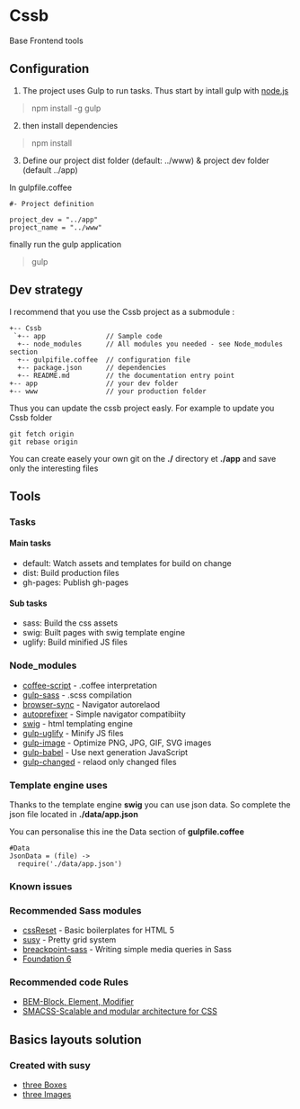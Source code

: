 # Cssb

Base Frontend tools 

## Configuration

1. The project uses Gulp to run tasks. Thus start by intall gulp with [node.js](https://nodejs.org/en/)

> npm install -g gulp

2. then install dependencies

> npm install

3. Define our project dist folder (default: ../www) & project dev folder (default ../app)

In gulpfile.coffee

``` JS
#- Project definition

project_dev = "../app"
project_name = "../www"
```

finally run the gulp application

> gulp

## Dev strategy

I recommend that you use the Cssb project as a submodule :

```
+-- Cssb
 `+-- app               // Sample code
  +-- node_modules      // All modules you needed - see Node_modules section
  +-- gulpifile.coffee  // configuration file
  +-- package.json      // dependencies
  +-- README.md         // the documentation entry point
+-- app                 // your dev folder
+-- www                 // your production folder
```

Thus you can update the cssb project easly. For example to update you Cssb folder
```
git fetch origin
git rebase origin
```

You can create easely your own git on the __./__ directory et __./app__ and save only the interesting files

## Tools

### Tasks

#### Main tasks
* default: Watch assets and templates for build on change
* dist: Build production files
* gh-pages: Publish gh-pages

#### Sub tasks
* sass: Build the css assets
* swig: Built pages with swig template engine
* uglify: Build minified JS files

### Node_modules

* [coffee-script](http://coffeescript.org/) - .coffee interpretation
* [gulp-sass](http://sass-lang.com/) - .scss compilation
* [browser-sync](http://www.browsersync.io/) - Navigator autorelaod
* [autoprefixer](https://css-tricks.com/autoprefixer/) - Simple navigator compatibiity
* [swig](https://www.npmjs.com/package/gulp-swig) - html templating engine
* [gulp-uglify](https://www.npmjs.com/package/gulp-uglify) - Minify JS files
* [gulp-image](https://www.npmjs.com/package/gulp-image) - Optimize PNG, JPG, GIF, SVG images
* [gulp-babel](https://www.npmjs.com/package/gulp-babel) - Use next generation JavaScript
* [gulp-changed](https://www.npmjs.com/package/gulp-changed) - relaod only changed files

### Template engine uses

Thanks to the template engine __swig__ you can use json data. So complete the json file located in __./data/app.json__

You can personalise this ine the Data section of __gulpfile.coffee__

```
#Data
JsonData = (file) ->
  require('./data/app.json')
```

### Known issues

### Recommended Sass modules 

* [cssReset](http://html5doctor.com/html-5-reset-stylesheet/) - Basic boilerplates for HTML 5
* [susy](http://susy.oddbird.net/) - Pretty grid system
* [breackpoint-sass](http://breakpoint-sass.com/) - Writing simple media queries in Sass
* [Foundation 6](http://foundation.zurb.com/sites/docs/)

### Recommended code Rules

* [BEM-Block, Element, Modifier](https://en.bem.info/tutorials/quick-start-static/)
* [SMACSS-Scalable and modular architecture for CSS](https://smacss.com/)

## Basics layouts solution

### Created with susy

* [three Boxes](http://xnok.github.io/Cssb/threeBoxes)
* [three Images](http://xnok.github.io/Cssb/threeImages)
